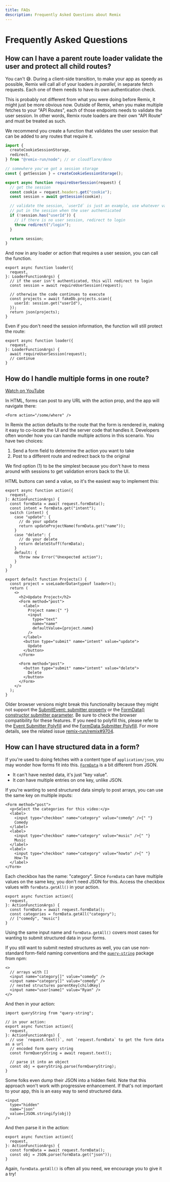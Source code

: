 ```yaml
---
title: FAQs
description: Frequently Asked Questions about Remix
---
```


# Frequently Asked Questions

## How can I have a parent route loader validate the user and protect all child routes?

You can't 😅. During a client-side transition, to make your app as speedy as possible, Remix will call all of your loaders _in parallel_, in separate fetch requests. Each one of them needs to have its own authentication check.

This is probably not different from what you were doing before Remix, it might just be more obvious now. Outside of Remix, when you make multiple fetches to your "API Routes", each of those endpoints needs to validate the user session. In other words, Remix route loaders are their own "API Route" and must be treated as such.

We recommend you create a function that validates the user session that can be added to any routes that require it.

```ts filename=app/session.ts lines=[9-22]
import {
  createCookieSessionStorage,
  redirect,
} from "@remix-run/node"; // or cloudflare/deno

// somewhere you've got a session storage
const { getSession } = createCookieSessionStorage();

export async function requireUserSession(request) {
  // get the session
  const cookie = request.headers.get("cookie");
  const session = await getSession(cookie);

  // validate the session, `userId` is just an example, use whatever value you
  // put in the session when the user authenticated
  if (!session.has("userId")) {
    // if there is no user session, redirect to login
    throw redirect("/login");
  }

  return session;
}
```

And now in any loader or action that requires a user session, you can call the function.

```tsx filename=app/routes/projects.tsx lines=[5]
export async function loader({
  request,
}: LoaderFunctionArgs) {
  // if the user isn't authenticated, this will redirect to login
  const session = await requireUserSession(request);

  // otherwise the code continues to execute
  const projects = await fakeDb.projects.scan({
    userId: session.get("userId"),
  });
  return json(projects);
}
```

Even if you don't need the session information, the function will still protect the route:

```tsx
export async function loader({
  request,
}: LoaderFunctionArgs) {
  await requireUserSession(request);
  // continue
}
```

## How do I handle multiple forms in one route?

[Watch on YouTube][watch_on_youtube]

In HTML, forms can post to any URL with the action prop, and the app will navigate there:

```tsx
<Form action="/some/where" />
```

In Remix the action defaults to the route that the form is rendered in, making it easy to co-locate the UI and the server code that handles it. Developers often wonder how you can handle multiple actions in this scenario. You have two choices:

1. Send a form field to determine the action you want to take
2. Post to a different route and redirect back to the original

We find option (1) to be the simplest because you don't have to mess around with sessions to get validation errors back to the UI.

HTML buttons can send a value, so it's the easiest way to implement this:

```tsx filename=app/routes/projects.$id.tsx lines=[5-6,35,41]
export async function action({
  request,
}: ActionFunctionArgs) {
  const formData = await request.formData();
  const intent = formData.get("intent");
  switch (intent) {
    case "update": {
      // do your update
      return updateProjectName(formData.get("name"));
    }
    case "delete": {
      // do your delete
      return deleteStuff(formData);
    }
    default: {
      throw new Error("Unexpected action");
    }
  }
}

export default function Projects() {
  const project = useLoaderData<typeof loader>();
  return (
    <>
      <h2>Update Project</h2>
      <Form method="post">
        <label>
          Project name:{" "}
          <input
            type="text"
            name="name"
            defaultValue={project.name}
          />
        </label>
        <button type="submit" name="intent" value="update">
          Update
        </button>
      </Form>

      <Form method="post">
        <button type="submit" name="intent" value="delete">
          Delete
        </button>
      </Form>
    </>
  );
}
```

<docs-warning>Older browser versions might break this functionality because they might not support the [SubmitEvent: submitter property][submitevent-submitter] or the [FormData() constructor submitter parameter][formdata-submitter]. Be sure to check the browser compatibility for these features. If you need to polyfill this, please refer to the [Event Submitter Polyfill][polyfill-event-submitter] and the [FormData Submitter Polyfill][polyfill-formdata-submitter]. For more details, see the related issue [remix-run/remix#9704][remix-submitter-issue].</docs-warning>

## How can I have structured data in a form?

If you're used to doing fetches with a content type of `application/json`, you may wonder how forms fit into this. [`FormData`][form_data] is a bit different from JSON.

- It can't have nested data, it's just "key value".
- It _can_ have multiple entries on one key, unlike JSON.

If you're wanting to send structured data simply to post arrays, you can use the same key on multiple inputs:

```tsx
<Form method="post">
  <p>Select the categories for this video:</p>
  <label>
    <input type="checkbox" name="category" value="comedy" />{" "}
    Comedy
  </label>
  <label>
    <input type="checkbox" name="category" value="music" />{" "}
    Music
  </label>
  <label>
    <input type="checkbox" name="category" value="howto" />{" "}
    How-To
  </label>
</Form>
```

Each checkbox has the name: "category". Since `FormData` can have multiple values on the same key, you don't need JSON for this. Access the checkbox values with `formData.getAll()` in your action.

```tsx
export async function action({
  request,
}: ActionFunctionArgs) {
  const formData = await request.formData();
  const categories = formData.getAll("category");
  // ["comedy", "music"]
}
```

Using the same input name and `formData.getAll()` covers most cases for wanting to submit structured data in your forms.

If you still want to submit nested structures as well, you can use non-standard form-field naming conventions and the [`query-string`][query_string] package from npm:

```tsx
<>
  // arrays with []
  <input name="category[]" value="comedy" />
  <input name="category[]" value="comedy" />
  // nested structures parentKey[childKey]
  <input name="user[name]" value="Ryan" />
</>
```

And then in your action:

```tsx
import queryString from "query-string";

// in your action:
export async function action({
  request,
}: ActionFunctionArgs) {
  // use `request.text()`, not `request.formData` to get the form data as a url
  // encoded form query string
  const formQueryString = await request.text();

  // parse it into an object
  const obj = queryString.parse(formQueryString);
}
```

Some folks even dump their JSON into a hidden field. Note that this approach won't work with progressive enhancement. If that's not important to your app, this is an easy way to send structured data.

```tsx
<input
  type="hidden"
  name="json"
  value={JSON.stringify(obj)}
/>
```

And then parse it in the action:

```tsx
export async function action({
  request,
}: ActionFunctionArgs) {
  const formData = await request.formData();
  const obj = JSON.parse(formData.get("json"));
}
```

Again, `formData.getAll()` is often all you need, we encourage you to give it a try!

[form_data]: https://developer.mozilla.org/en-US/docs/Web/API/FormData
[query_string]: https://npm.im/query-string
[ramda]: https://npm.im/ramda
[watch_on_youtube]: https://www.youtube.com/watch?v=w2i-9cYxSdc&ab_channel=Remix
[submitevent-submitter]: https://developer.mozilla.org/en-US/docs/Web/API/SubmitEvent/submitter
[formdata-submitter]: https://developer.mozilla.org/en-US/docs/Web/API/FormData/FormData#submitter
[polyfill-event-submitter]: https://github.com/idea2app/event-submitter-polyfill
[polyfill-formdata-submitter]: https://github.com/jenseng/formdata-submitter-polyfill
[remix-submitter-issue]: https://github.com/remix-run/remix/issues/9704
